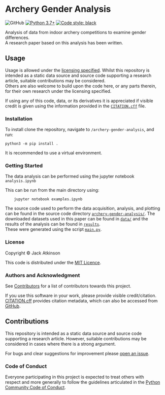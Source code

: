 # Archery Gender Analysis

![GitHub](https://img.shields.io/github/license/jatkinson1000/archery-gender-analysis)
[![Python 3.7+](https://img.shields.io/badge/python-3.7+-blue.svg)](https://www.python.org/downloads/)
[![Code style: black](https://img.shields.io/badge/code%20style-black-000000.svg)](https://github.com/psf/black)

Analysis of data from indoor archery competitions to examine gender differences.  
A research paper based on this analysis has been written.


## Usage
Usage is allowed under the [licensing specified]("LICENSE").
Whilst this repository is intended as a static data source and source code supporting a
research article, suitable contributions may be considered.  
Others are also welcome to build upon the code here, or any parts therein, for their own
research under the licensing specified.

If using any of this code, data, or its derivatives it is appreciated if visible credit
is given using the information provided in the [`CITATION.cff`]("Citation.cff") file.


### Installation

To install clone the repository, navigate to `/archery-gender-analysis`, and run:

    python3 -m pip install .

It is recommended to use a virtual environment.


### Getting Started

The data analysis can be performed using the jupyter notebook `analysis.ipynb`

This can be run from the main directory using:
```
    jupyter notebook examples.ipynb
```

The source code used to perform the data acquisition, analysis, and plotting can be found
in the source code directory [`archery-gender-analysis/`]("archery-gender-analysis/").
The downloaded datasets used in this paper can be found in [`data/`]("data/") and the
results of the analysis can be found in [`results`]("results/").  
These were generated using the script [`main.py`]("archery-gender-analysis/main.py").


### License
Copyright &copy; Jack Atkinson

This code is distributed under the
[MIT Licence](LICENSE).


### Authors and Acknowledgment
See [Contributors](https://github.com/jatkinson1000/archery-gender-analysis/graphs/contributors)
for a list of contributors towards this project.

If you use this software in your work, please provide visible credit/citation.
[CITATION.cff](CITATION.cff)
provides citation metadata, which can also be accessed from
[GitHub](https://github.com/jatkinson1000/archery-gender-analysis).


## Contributions
This repository is intended as a static data source and source code supporting a
research article.
However, suitable contributions may be considered in cases where there is a strong argument.

For bugs and clear suggestions for improvement please
[open an issue](https://github.com/jatkinson1000/archeryutils/archery-gender-analysis).


### Code of Conduct
Everyone participating in this project is expected to treat others
with respect and more generally to follow the guidelines articulated in the
[Python Community Code of Conduct](https://www.python.org/psf/codeofconduct/).


